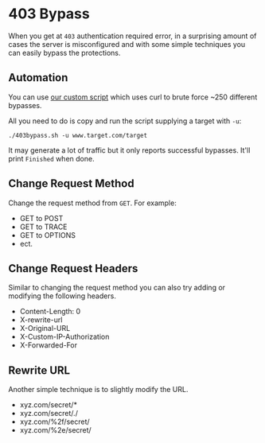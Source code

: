 # 403 Bypass
When you get at `403` authentication required error, in a surprising amount of cases the server is misconfigured and with some simple techniques you can easily bypass the protections.

## Automation
You can use [our custom script](../scripts/403bypass.sh) which uses curl to brute force ~250 different bypasses.

All you need to do is copy and run the script supplying a target with `-u`:
```shell
./403bypass.sh -u www.target.com/target
```

It may generate a lot of traffic but it only reports successful bypasses. It'll print `Finished` when done.

## Change Request Method
Change the request method from `GET`. For example:

- GET to POST
- GET to TRACE
- GET to OPTIONS
- ect.

## Change Request Headers
Similar to changing the request method you can also try adding or modifying the following headers.

- Content-Length: 0
- X-rewrite-url
- X-Original-URL
- X-Custom-IP-Authorization
- X-Forwarded-For

## Rewrite URL
Another simple technique is to slightly modify the URL.

- xyz.com/secret/*
- xyz.com/secret/./
- xyz.com/%2f/secret/
- xyz.com/%2e/secret/
